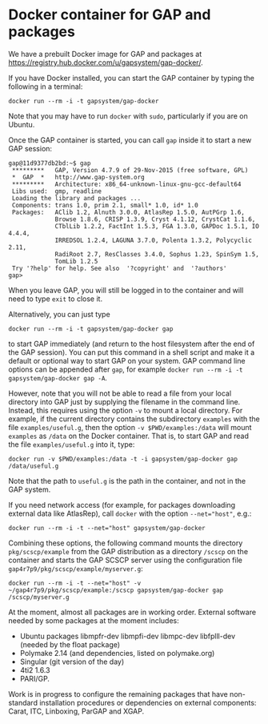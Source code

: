 # Docker container for GAP and packages

We have a prebuilt Docker image for GAP and packages at https://registry.hub.docker.com/u/gapsystem/gap-docker/.

If you have Docker installed, you can start the GAP container by typing the following in a terminal:
```
docker run --rm -i -t gapsystem/gap-docker
```
Note that you may have to run `docker` with `sudo`, particularly if you are on Ubuntu.

Once the GAP container is started, you can call `gap` inside it to start a new GAP session:
```
gap@11d9377db2bd:~$ gap
 *********   GAP, Version 4.7.9 of 29-Nov-2015 (free software, GPL)
 *  GAP  *   http://www.gap-system.org
 *********   Architecture: x86_64-unknown-linux-gnu-gcc-default64
 Libs used:  gmp, readline
 Loading the library and packages ...
 Components: trans 1.0, prim 2.1, small* 1.0, id* 1.0
 Packages:   AClib 1.2, Alnuth 3.0.0, AtlasRep 1.5.0, AutPGrp 1.6, 
             Browse 1.8.6, CRISP 1.3.9, Cryst 4.1.12, CrystCat 1.1.6, 
             CTblLib 1.2.2, FactInt 1.5.3, FGA 1.3.0, GAPDoc 1.5.1, IO 4.4.4, 
             IRREDSOL 1.2.4, LAGUNA 3.7.0, Polenta 1.3.2, Polycyclic 2.11, 
             RadiRoot 2.7, ResClasses 3.4.0, Sophus 1.23, SpinSym 1.5, 
             TomLib 1.2.5
 Try '?help' for help. See also  '?copyright' and  '?authors'
gap> 
```
When you leave GAP, you will still be logged in to the container and will need to type `exit` to close it.

Alternatively, you can just type
```
docker run --rm -i -t gapsystem/gap-docker gap
```
to start GAP immediately (and return to the host filesystem after the end of the GAP session). You can put this command in a shell script and make it a default or optional way to start GAP on your system. GAP command line options can be appended after `gap`, for example `docker run --rm -i -t gapsystem/gap-docker gap -A`. 

However, note that you will not be able to read a file from your local directory into GAP just by supplying the filename in the command line. Instead, this requires using the option `-v` to mount a local directory. For example, if the current directory contains the subdirectory `examples` with the file `examples/useful.g`, then the option `-v $PWD/examples:/data` will mount `examples` as `/data` on the Docker container. That is, to start GAP and read the file `examples/useful.g` into it, type:
```
docker run -v $PWD/examples:/data -t -i gapsystem/gap-docker gap /data/useful.g
```
Note that the path to `useful.g` is the path in the container, and not in the GAP system.

If you need network access (for example, for packages downloading external data like AtlasRep), call `docker` with the option `--net="host"`, e.g.:
```
docker run --rm -i -t --net="host" gapsystem/gap-docker
```

Combining these options, the following command mounts the directory `pkg/scscp/example` from the GAP distribution as a directory `/scscp` on the container and starts the GAP SCSCP server using the configuration file `gap4r7p9/pkg/scscp/example/myserver.g`:
```
docker run --rm -i -t --net="host" -v ~/gap4r7p9/pkg/scscp/example:/scscp gapsystem/gap-docker gap /scscp/myserver.g
```

At the moment, almost all packages are in working order. External software needed by some packages at the moment includes:
* Ubuntu packages libmpfr-dev libmpfi-dev libmpc-dev libfplll-dev (needed by the float package)
* Polymake 2.14 (and dependencies, listed on polymake.org)
* Singular (git version of the day)
* 4ti2 1.6.3
* PARI/GP.

Work is in progress to configure the remaining packages that have non-standard installation procedures or dependencies on external components: Carat, ITC, Linboxing, ParGAP and XGAP.
